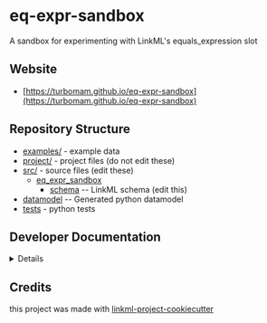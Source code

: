 # eq-expr-sandbox

A sandbox for experimenting with LinkML's equals_expression slot

## Website

* [https://turbomam.github.io/eq-expr-sandbox](https://turbomam.github.io/eq-expr-sandbox)

## Repository Structure

* [examples/](examples/) - example data
* [project/](project/) - project files (do not edit these)
* [src/](src/) - source files (edit these)
    * [eq_expr_sandbox](src/eq_expr_sandbox)
        * [schema](src/eq_expr_sandbox/schema) -- LinkML schema (edit this)
* [datamodel](src/eq_expr_sandbox/datamodel) -- Generated python datamodel
* [tests](tests/) - python tests

## Developer Documentation

<details>
Use the `make` command to generate project artefacts:

- `make all`: make everything
- `make deploy`: deploys site

</details>

## Credits

this project was made with [linkml-project-cookiecutter](https://github.com/linkml/linkml-project-cookiecutter)
